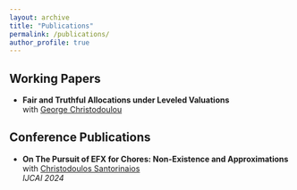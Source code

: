 ```yaml
---
layout: archive
title: "Publications"
permalink: /publications/
author_profile: true
---
```


Working Papers
------------
- **Fair and Truthful Allocations under Leveled Valuations** <br> with [George Christodoulou](https://sites.google.com/view/gchristo)
  
Conference Publications
------------
- **On The Pursuit of EFX for Chores: Non-Existence and Approximations** <br> with [Christodoulos Santorinaios](https://santorinaios.github.io/) <br> <em> IJCAI 2024 </em>

